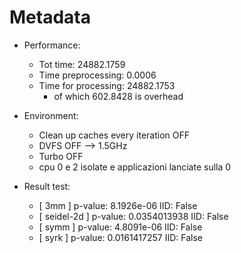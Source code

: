 # Metadata

- Performance:

    - Tot time: 24882.1759
    - Time preprocessing: 0.0006
    - Time for processing: 24882.1753
        - of which 602.8428 is overhead

- Environment:

    - Clean up caches every iteration OFF
    - DVFS OFF --> 1.5GHz
    - Turbo OFF
    - cpu 0 e 2 isolate e applicazioni lanciate sulla 0

- Result test:

    - [ 3mm ] p-value: 8.1926e-06 IID: False    
    - [ seidel-2d ] p-value: 0.0354013938 IID: False
    - [ symm ] p-value: 4.8091e-06 IID: False
    - [ syrk ] p-value: 0.0161417257 IID: False    

   
